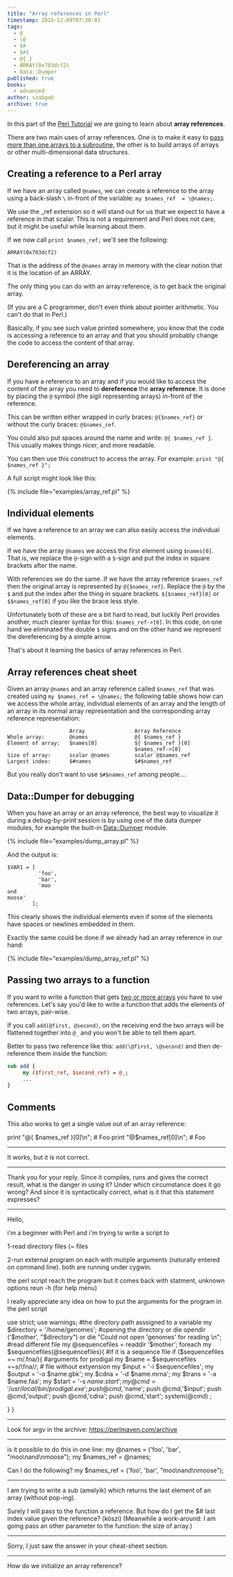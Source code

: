 ```yaml
---
title: "Array references in Perl"
timestamp: 2015-12-09T07:30:01
tags:
  - @
  - \@
  - $#
  - $#$
  - @{ }
  - ARRAY(0x703dcf2)
  - Data::Dumper
published: true
books:
  - advanced
author: szabgab
archive: true
---
```



In this part of the [Perl Tutorial](/perl-tutorial)
we are going to learn about <b>array references</b>.


There are two main uses of array references. One is to make it easy
to [pass more than one arrays to a subroutine](/passing-two-arrays-to-a-function),
the other is to build arrays of arrays or other multi-dimensional data structures.

## Creating a reference to a Perl array

If we have an array called `@names`, we can create a reference
to the array using a back-slash `\` in-front of the variable:
`my $names_ref  = \@names;`.

We use the _ref extension so it will stand out for us
that we expect to have a reference in that scalar. This
is not a requirement and Perl does not care,
but it might be useful while learning about them.

If we now call `print $names_ref;` we'll see the following:

```
ARRAY(0x703dcf2)
```

That is the address of the `@names` array in memory
with the clear notion that it is the location of an ARRAY.

The only thing you can do with an array reference, is to get back the original
array.

(If you are a C programmer, don't even think about pointer arithmetic.
You can't do that in Perl.)

Basically, if you see such value printed somewhere, you know that
the code is accessing a reference to an array and that you should probably
change the code to access the content of that array.


## Dereferencing an array

If you have a reference to an array and if you would like to access
the content of the array you need to <b>dereference</b> the <b>array reference</b>.
It is done by placing the `@` symbol (the sigil representing arrays)
in-front of the reference.

This can be written either wrapped in curly braces: `@{$names_ref}`
or without the curly braces: `@$names_ref`.

You could also put spaces around the name and write: `@{ $names_ref }`.
This usually makes things nicer, and more readable.

You can then use this construct to access the array.
For example: `print "@{ $names_ref }";`

A full script might look like this:

{% include file="examples/array_ref.pl" %}

## Individual elements

If we have a reference to an array we can also easily access the individual elements.

If we have the array `@names` we access the first element using `$names[0]`.
That is, we replace the `@`-sign with a `$`-sign and put the index in 
square brackets after the name.

With references we do the same. If we have the array reference
`$names_ref` then the original array is represented by `@{$names_ref}`.
Replace the `@` by the `$` and put the index after the thing in square brackets.
`${$names_ref}[0]` or `$$names_ref[0]` if you like the brace less style.

Unfortunately both of these are a bit hard to read, but luckily Perl provides another, 
much clearer syntax for this: `$names_ref->[0]`.
In this code, on one hand we eliminated the double `$` signs and on the other hand
we represent the dereferencing by a simple arrow.

That's about it learning the basics of array references in Perl.

## Array references cheat sheet

Given an array `@names` and an array reference called `$names_ref`
that was created using `my $names_ref = \@names;` the following table shows
how can we access the whole array, individual elements of an array and the length of
an array in its normal array representation and the corresponding array reference
representation:

```
                    Array                Array Reference
Whole array:        @names               @{ $names_ref }
Element of array:   $names[0]            ${ $names_ref }[0]
                                         $names_ref->[0]
Size of array:      scalar @names        scalar @$names_ref
Largest index:      $#names              $#$names_ref
```

But you really don't want to use `$#$names_ref` among people....

## Data::Dumper for debugging

When you have an array or an array reference, the best way to visualize it
during a debug-by-print session is by using one of the data dumper modules,
for example the built-in [Data::Dumper](https://metacpan.org/pod/Data::Dumper) module.

{% include file="examples/dump_array.pl" %}

And the output is:

```
$VAR1 = [
          'foo',
          'bar',
          'moo
and
moose'
        ];
```

This clearly shows the individual elements even if some of the elements have spaces or newlines embedded in them.

Exactly the same could be done if we already had an array reference in our hand:

{% include file="examples/dump_array_ref.pl" %}


## Passing two arrays to a function

If you want to write a function that gets [two or more arrays](/passing-two-arrays-to-a-function)
you have to use references. Let's say you'd like to write a function that adds the elements of two arrays, pair-wise.

If you call `add(@first, @second)`, on the receiving end the two arrays will be flattened
together into `@_` and you won't be able to tell them apart.

Better to pass two reference like this: `add(\@first, \@second)` and then de-reference
them inside the function:

```perl
sub add {
     my ($first_ref, $second_ref) = @_;
     ...
}
```

## Comments

This also works to get a single value out of an array reference:

print "@{ $names_ref }[0]\n";    # Foo
print "@$names_ref[0]\n";    # Foo

---

It works, but it is not correct.

---

Thank you for your reply. Since it compiles, runs and gives the correct result, what is the danger in using it? Under which circumstance does it go wrong? And since it is syntactically correct, what is it that this statement expresses?

<hr>

Hello,

i'm a beginner with Perl and i'm trying to write a script to

1-read directory files (~ files

2-run external program on each with mutiple arguments (naturally entered on command line). both are running under cygwin.

the perl script reach the program but it comes back with statment, unknown options reun -h (for help menu)

I really appreciate any idea on how to put the arguments for the program in the perl script

use strict;
use warnings;
#the directory path asssigned to a variable
my $directory = '/home/genomes';
#opening the directory or die
opendir ('$mother', "$directory") or die "Could not open 'genomes' for reading \n";
#read different file
my @sequencefiles = readdir '$mother';
foreach my $sequencefiles(@sequencefiles){
#if it is a sequence file
if ($sequencefiles =~ m/.fna/){
#arguments for prodigal
my $name = $sequencefiles =~s/\fna//; # file without extyension
my $input = '-i $sequencefiles';
my $output = '-o $name.gbk';
my $cdna = '-d $name.mrna';
my $trans = '-a $name.faa';
my $start = '-s $name.start';
my @cmd= '/usr/local/bin/prodigal.exe';
push @cmd,'$name';
push @cmd,'$input';
push @cmd,'output';
push @cmd,'cdna';
push @cmd,'start';
system(@cmd) ;

}
}


---

Look for argv in the archive:  https://perlmaven.com/archive

<hr>

is it possible to do this in one line:
my @names = ('foo', 'bar', "moo\nand\nmoose");
my $names_ref = \@names;

Can I do the following?
my $names_ref = \('foo', 'bar', "moo\nand\nmoose");

<hr>

I am trying to write a sub (amelyik) which returns the last element of an array (without pop-ing).

Surely I will pass to the function a reference. But how do I get the $# last index value given the reference? (köszi) (Meanwhile a work-around: I am going pass an other parameter to the function: the size of array.)

---
Sorry, I just saw the answer in your cheat-sheet section.

<hr>

How do we initialize an array reference?


